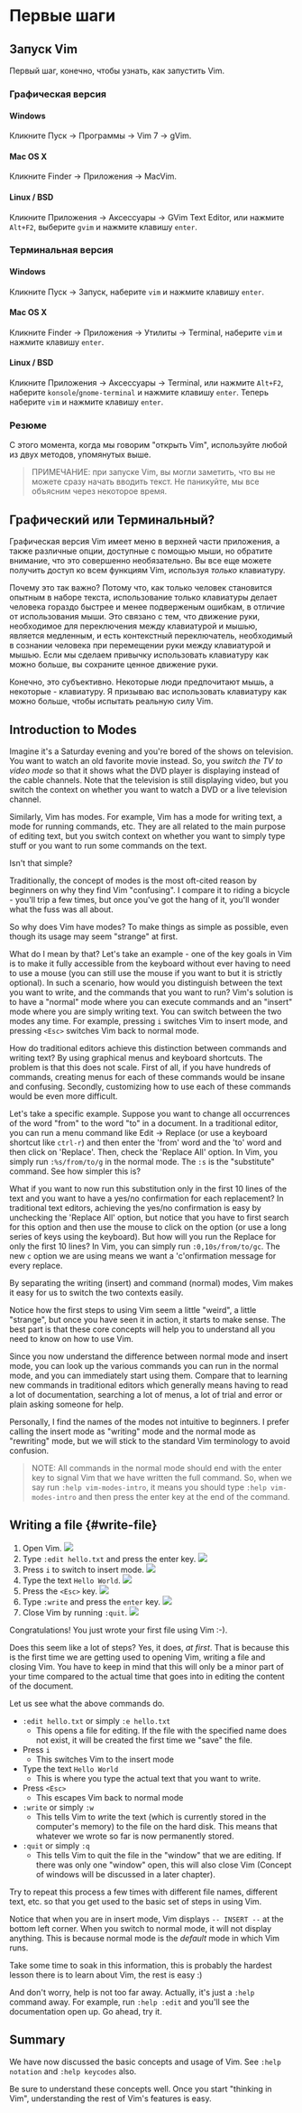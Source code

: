 # Первые шаги

## Запуск Vim

Первый шаг, конечно, чтобы узнать, как запустить Vim.

### Графическая версия

#### Windows

Кликните Пуск &rarr; Программы &rarr; Vim 7 &rarr; gVim.

#### Mac OS X

Кликните Finder &rarr; Приложения &rarr; MacVim.

#### Linux / BSD

Кликните Приложения &rarr; Аксессуары &rarr; GVim Text Editor, или нажмите `Alt+F2`, выберите `gvim` и нажмите клавишу `enter`.

### Терминальная версия

#### Windows

Кликните Пуск &rarr; Запуск, наберите `vim` и нажмите клавишу `enter`.

#### Mac OS X

Кликните Finder &rarr; Приложения &rarr; Утилиты &rarr; Terminal, наберите `vim` и нажмите клавишу `enter`.

#### Linux / BSD

Кликните Приложения &rarr; Аксессуары &rarr; Terminal, или нажмите `Alt+F2`, наберите `konsole`/`gnome-terminal` и нажмите клавишу `enter`. Теперь наберите `vim` и нажмите клавишу `enter`.

### Резюме

С этого момента, когда мы говорим "открыть Vim", используйте любой из двух методов, упомянутых выше.

> ПРИМЕЧАНИЕ: при запуске Vim, вы могли заметить, что вы не можете сразу начать вводить текст. Не паникуйте, мы все объясним через некоторое время.

## Графический или Терминальный?

Графическая версия Vim имеет меню в верхней части приложения, а также различные опции, доступные с помощью мыши, но обратите внимание, что это совершенно необязательно. Вы все еще можете получить доступ ко всем функциям Vim, используя *только* клавиатуру.

Почему это так важно? Потому что, как только человек становится опытным в наборе текста, использование только клавиатуры делает человека гораздо быстрее и менее подверженым ошибкам, в отличие от использования мыши. Это связано с тем, что движение руки, необходимое для переключения между клавиатурой и мышью, является медленным, и есть контекстный переключатель, необходимый в сознании человека при перемещении руки между клавиатурой и мышью. Если мы сделаем привычку использовать клавиатуру как можно больше, вы сохраните ценное движение руки.

Конечно, это субъективно. Некоторые люди предпочитают мышь, а некоторые - клавиатуру. Я призываю вас использовать клавиатуру как можно больше, чтобы испытать реальную силу Vim.

## Introduction to Modes

Imagine it's a Saturday evening and you're bored of the shows on television. You want to watch an old favorite movie instead. So, you *switch the TV to video mode* so that it shows what the DVD player is displaying instead of the cable channels. Note that the television is still displaying video, but you switch the context on whether you want to watch a DVD or a live television channel.

Similarly, Vim has modes. For example, Vim has a mode for writing text, a mode for
running commands, etc. They are all related to the main purpose of editing text, but you switch context on whether you want to simply type stuff or you want to run some commands on the text.

Isn't that simple?

Traditionally, the concept of modes is the most oft-cited reason by beginners on why they find Vim "confusing". I compare it to riding a bicycle - you'll trip a few times, but once you've got the hang of it, you'll wonder what the fuss was all about.

So why does Vim have modes? To make things as simple as possible, even though its usage may seem "strange" at first.

What do I mean by that? Let's take an example - one of the key goals in Vim is to make it fully accessible from the keyboard without ever having to need to use a mouse (you can still use the mouse if you want to but it is strictly optional). In such a scenario, how would you distinguish between the text you want to write, and the commands that you want to run? Vim's solution is to have a "normal" mode where you can execute commands and an "insert" mode where you are simply writing text. You can switch between the two modes any time. For example, pressing `i` switches Vim to insert mode, and pressing `<Esc>` switches Vim back to normal mode.

How do traditional editors achieve this distinction between commands and writing text? By using graphical menus and keyboard shortcuts. The problem is that this does not scale. First of all, if you have hundreds of commands, creating menus for each of these commands would be insane and confusing. Secondly, customizing how to use each of these commands would be even more difficult.

Let's take a specific example. Suppose you want to change all occurrences of the word "from" to the word "to" in a document. In a traditional editor, you can run a menu command like Edit &rarr; Replace (or use a keyboard shortcut like `ctrl-r`) and then enter the 'from' word and the 'to' word and then click on 'Replace'. Then, check the 'Replace All' option. In Vim, you simply run `:%s/from/to/g` in the normal mode. The `:s` is the "substitute" command. See how simpler this is?

What if you want to now run this substitution only in the first 10 lines of the text and you want to have a yes/no confirmation for each replacement? In traditional text editors, achieving the yes/no confirmation is easy by unchecking the 'Replace All' option, but notice that you have to first search for this option and then use the mouse to click on the option (or use a long series of keys using the keyboard). But how will you run the Replace for only the first 10 lines? In Vim, you can simply run `:0,10s/from/to/gc`. The new `c` option we are using means we want a 'c'onfirmation message for every replace.

By separating the writing (insert) and command (normal) modes, Vim makes it easy for us to switch the two contexts easily.

Notice how the first steps to using Vim seem a little "weird", a little "strange", but once you have seen it in action, it starts to make sense. The best part is that these core concepts will help you to understand all you need to know on how to use Vim.

Since you now understand the difference between normal mode and insert mode, you can look up the various commands you can run in the normal mode, and you can immediately start using them. Compare that to learning new commands in traditional editors which generally means having to read a lot of documentation, searching a lot of menus, a lot of trial and error or plain asking someone for help.

Personally, I find the names of the modes not intuitive to beginners. I prefer calling the insert mode as "writing" mode and the normal mode as "rewriting" mode, but we will stick to the standard Vim terminology to avoid confusion.

> NOTE: All commands in the normal mode should end with the enter key to signal Vim that we have written the full command. So, when we say run `:help vim-modes-intro`, it means you should type `:help vim-modes-intro` and then press the enter key at the end of the command.

## Writing a file {#write-file}

1. Open Vim. ![](img/first_steps_open.png)
2. Type `:edit hello.txt` and press the enter key. ![](img/first_steps_edit.png)
3. Press `i` to switch to insert mode. ![](img/first_steps_insert.png)
4. Type the text `Hello World`. ![](img/first_steps_type.png)
5. Press the `<Esc>` key. ![](img/first_steps_normal.png)
6. Type `:write` and press the `enter` key. ![](img/first_steps_write.png)
7. Close Vim by running `:quit`. ![](img/first_steps_quit.png)

Congratulations! You just wrote your first file using Vim :-).

Does this seem like a lot of steps? Yes, it does, *at first*. That is because this is the first time we are getting used to opening Vim, writing a file and closing Vim. You have to keep in mind that this will only be a minor part of your time compared to the actual time that goes into in editing the content of the document.

Let us see what the above commands do.

- `:edit hello.txt` or simply `:e hello.txt`
  - This opens a file for editing. If the file with the specified name does not exist, it will be created the first time we "save" the file.
- Press `i`
  - This switches Vim to the insert mode
- Type the text `Hello World`
  - This is where you type the actual text that you want to write.
- Press `<Esc>`
  - This escapes Vim back to normal mode
- `:write` or simply `:w`
  - This tells Vim to *w*rite the text (which is currently stored in the computer's memory) to the file on the hard disk. This means that whatever we wrote so far is now permanently stored.
- `:quit` or simply `:q`
  - This tells Vim to quit the file in the "window" that we are editing. If there was only one "window" open, this will also close Vim (Concept of windows will be discussed in a later chapter). <!-- TODO: Convert this to a link -->

Try to repeat this process a few times with different file names, different text, etc. so that you get used to the basic set of steps in using Vim.

Notice that when you are in insert mode, Vim displays `-- INSERT --` at the bottom left corner. When you switch to normal mode, it will not display anything. This is because normal mode is the *default* mode in which Vim runs.

Take some time to soak in this information, this is probably the hardest lesson there is to learn about Vim, the rest is easy :)

And don't worry, help is not too far away. Actually, it's just a `:help` command away. For example, run `:help :edit` and you'll see the documentation open up. Go ahead, try it.

## Summary

We have now discussed the basic concepts and usage of Vim. See `:help notation` and `:help keycodes` also.

Be sure to understand these concepts well. Once you start "thinking in Vim", understanding the rest of Vim's features is easy.

